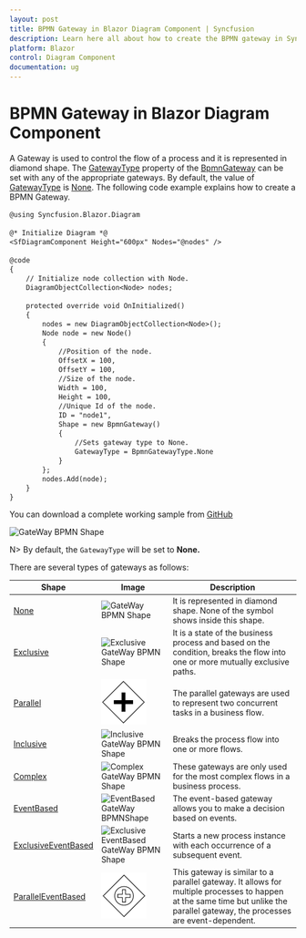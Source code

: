 ```yaml
---
layout: post
title: BPMN Gateway in Blazor Diagram Component | Syncfusion
description: Learn here all about how to create the BPMN gateway in Syncfusion Blazor Diagram component and more.
platform: Blazor
control: Diagram Component
documentation: ug
---
```


# BPMN Gateway in Blazor Diagram Component

A Gateway is used to control the flow of a process and it is represented in diamond shape. The [GatewayType](https://help.syncfusion.com/cr/blazor/Syncfusion.Blazor.Diagram.BpmnGateway.html#Syncfusion_Blazor_Diagram_BpmnGateway_GatewayType) property of the [BpmnGateway](https://help.syncfusion.com/cr/blazor/Syncfusion.Blazor.Diagram.BpmnGateway.html) can be set with any of the appropriate gateways. By default, the value of [GatewayType](https://help.syncfusion.com/cr/blazor/Syncfusion.Blazor.Diagram.BpmnGateway.html#Syncfusion_Blazor_Diagram_BpmnGateway_GatewayType) is [None](https://help.syncfusion.com/cr/blazor/Syncfusion.Blazor.Diagram.BpmnGatewayType.html#Syncfusion_Blazor_Diagram_BpmnGatewayType_None). The following code example explains how to create a BPMN Gateway.

```cshtml
@using Syncfusion.Blazor.Diagram

@* Initialize Diagram *@
<SfDiagramComponent Height="600px" Nodes="@nodes" />

@code
{
    // Initialize node collection with Node.
    DiagramObjectCollection<Node> nodes;

    protected override void OnInitialized()
    {
        nodes = new DiagramObjectCollection<Node>();
        Node node = new Node()
        {
            //Position of the node.
            OffsetX = 100,
            OffsetY = 100,
            //Size of the node.
            Width = 100,
            Height = 100,
            //Unique Id of the node.
            ID = "node1",
            Shape = new BpmnGateway()
            {
                //Sets gateway type to None.
                GatewayType = BpmnGatewayType.None 
            }
        };
        nodes.Add(node);
    }
}
```
You can download a complete working sample from [GitHub](https://github.com/SyncfusionExamples/Blazor-Diagram-Examples/tree/master/UG-Samples/BpmnEditor/BpmnGateway/BpmnGateway)


![GateWay BPMN Shape](../images/bpmn-gataway-none.png)

N> By default, the `GatewayType` will be set to **None.**

There are several types of gateways as follows:

| Shape | Image | Description|
| -------- | -------- | -------- |
| [None](https://help.syncfusion.com/cr/blazor/Syncfusion.Blazor.Diagram.BpmnGatewayType.html#Syncfusion_Blazor_Diagram_BpmnGatewayType_None) | ![GateWay BPMN Shape](../images/bpmn-gataway-none.png) |It is represented in diamond shape. None of the symbol shows inside this shape.|
| [Exclusive](https://help.syncfusion.com/cr/blazor/Syncfusion.Blazor.Diagram.BpmnGatewayType.html#Syncfusion_Blazor_Diagram_BpmnGatewayType_Exclusive) | ![Exclusive GateWay BPMN Shape](../images/Exclusive.png) |It is a state of the business process and based on the condition, breaks the flow into one or more mutually exclusive paths.|
| [Parallel](https://help.syncfusion.com/cr/blazor/Syncfusion.Blazor.Diagram.BpmnGatewayType.html#Syncfusion_Blazor_Diagram_BpmnGatewayType_Parallel) | ![Parallel GateWay BPMN Shape](../images/Bpmn-Gateway-Parallel.png) |The parallel gateways are used to represent two concurrent tasks in a business flow.|
| [Inclusive](https://help.syncfusion.com/cr/blazor/Syncfusion.Blazor.Diagram.BpmnGatewayType.html#Syncfusion_Blazor_Diagram_BpmnGatewayType_Inclusive) | ![Inclusive GateWay BPMN Shape](../images/Inclusive.png) |Breaks the process flow into one or more flows.|
| [Complex](https://help.syncfusion.com/cr/blazor/Syncfusion.Blazor.Diagram.BpmnGatewayType.html#Syncfusion_Blazor_Diagram_BpmnGatewayType_Complex) | ![Complex GateWay BPMN Shape](../images/Complex.png) |These gateways are only used for the most complex flows in a business process.|
| [EventBased](https://help.syncfusion.com/cr/blazor/Syncfusion.Blazor.Diagram.BpmnGatewayType.html#Syncfusion_Blazor_Diagram_BpmnGatewayType_EventBased) | ![EventBased GateWay BPMNShape](../images/EventBased.png) |The event-based gateway allows you to make a decision based on events.|
| [ExclusiveEventBased](https://help.syncfusion.com/cr/blazor/Syncfusion.Blazor.Diagram.BpmnGatewayType.html#Syncfusion_Blazor_Diagram_BpmnGatewayType_ExclusiveEventBased) | ![Exclusive EventBased GateWay BPMN Shape](../images/EEBased.png) |Starts a new process instance with each occurrence of a subsequent event.|
| [ParallelEventBased](https://help.syncfusion.com/cr/blazor/Syncfusion.Blazor.Diagram.BpmnGatewayType.html#Syncfusion_Blazor_Diagram_BpmnGatewayType_ParallelEventBased) | ![Parallel EventBased GateWay BPMN Shape](../images/Bpmn-Gateway-ParallelEventBased.png) |This gateway is similar to a parallel gateway. It allows for multiple processes to happen at the same time but unlike the parallel gateway, the processes are event-dependent.|
